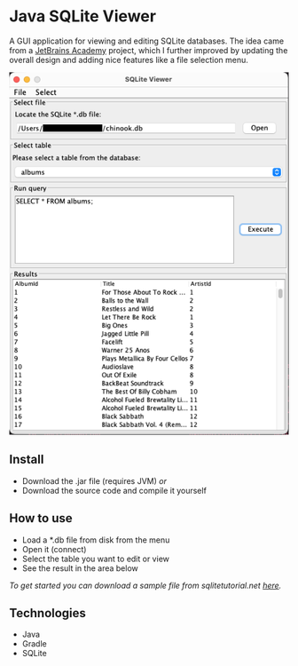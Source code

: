 # Java SQLite Viewer
A GUI application for viewing and editing SQLite databases. The idea came from a [JetBrains Academy](https://hyperskill.org/projects/171) project, which I further improved by updating the overall design and adding nice features like a file selection menu.

![Screenshot of the text editor](./app/res/screenshot-viewer.png)

## Install
- Download the .jar file (requires JVM) _or_ 
- Download the source code and compile it yourself

## How to use
- Load a *.db file from disk from the menu
- Open it (connect)
- Select the table you want to edit or view
- See the result in the area below

_To get started you can download a sample file from sqlitetutorial.net [here](https://www.sqlitetutorial.net/sqlite-sample-database/)._

## Technologies
- Java
- Gradle
- SQLite
